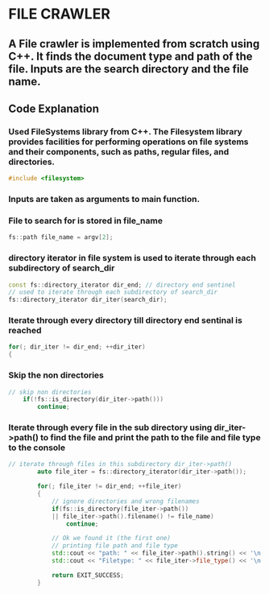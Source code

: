 # FILE CRAWLER

## A File crawler is implemented from scratch using C++. It finds the document type and path of the file. Inputs are the search directory and the file name.

## Code Explanation

### Used FileSystems library from C++. The Filesystem library provides facilities for performing operations on file systems and their components, such as paths, regular files, and directories.

```c++
#include <filesystem>
```

### Inputs are taken as arguments to main function.

### File to search for is stored in file_name

```c++
fs::path file_name = argv[2];
```

### directory iterator in file system is used to iterate through each subdirectory of search_dir

```c++
const fs::directory_iterator dir_end; // directory end sentinel
// used to iterate through each subdirectory of search_dir
fs::directory_iterator dir_iter(search_dir);
```

### Iterate through every directory till directory end sentinal is reached

```c++
for(; dir_iter != dir_end; ++dir_iter)
{
```

### Skip the non directories

```c++
// skip non directories
    if(!fs::is_directory(dir_iter->path()))
        continue;
```
### Iterate through every file in the sub directory using dir_iter->path() to find the file and print the path to the file and file type to the console

```c++
// iterate through files in this subdirectory dir_iter->path()
        auto file_iter = fs::directory_iterator(dir_iter->path());

        for(; file_iter != dir_end; ++file_iter)
        {
            // ignore directories and wrong filenames
            if(fs::is_directory(file_iter->path())
            || file_iter->path().filename() != file_name)
                continue;

            // Ok we found it (the first one)
            // printing file path and file type 
            std::cout << "path: " << file_iter->path().string() << '\n';
            std::cout << "Filetype: " << file_iter->file_type() << '\n';

            return EXIT_SUCCESS;
        }
```




